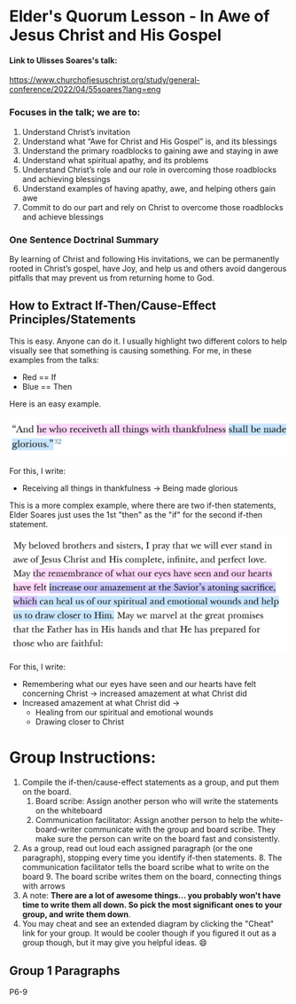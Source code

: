 # Elder's Quorum Lesson - In Awe of Jesus Christ and His Gospel

#### Link to Ulisses Soares's talk: 
https://www.churchofjesuschrist.org/study/general-conference/2022/04/55soares?lang=eng

### Focuses in the talk; we are to:
1. Understand Christ’s invitation
1. Understand what “Awe for Christ and His Gospel” is, and its blessings
1. Understand the primary roadblocks to gaining awe and staying in awe 
1. Understand what spiritual apathy, and its problems
1. Understand Christ’s role and our role in overcoming those roadblocks and achieving blessings
1. Understand examples of having apathy, awe, and helping others gain awe
1. Commit to do our part and rely on Christ to overcome those roadblocks and achieve blessings

### One Sentence Doctrinal Summary
By learning of Christ and following His invitations, we can be permanently rooted in Christ’s gospel, have Joy, and help us and others avoid dangerous pitfalls that may prevent us from returning home to God. 

## How to Extract If-Then/Cause-Effect Principles/Statements

This is easy. Anyone can do it. I usually highlight two different colors to help visually see that something is causing something. For me, in these examples from the talks: 
* Red == If 
* Blue == Then

Here is an easy example. 

![ex2](ex2ifthen.png)

For this, I write: 
* Receiving all things in thankfulness -> Being made glorious

This is a more complex example, where there are two if-then statements, Elder Soares just uses the 1st "then" as the "if" for the second if-then statement.

![ex1](ex1ifthen.png)

For this, I write: 
* Remembering what our eyes have seen and our hearts have felt concerning Christ -> increased amazement at what Christ did
* Increased amazement at what Christ did -> 
   * Healing from our spiritual and emotional wounds 
   * Drawing closer to Christ

# Group Instructions: 
1. Compile the if-then/cause-effect statements as a group, and put them on the board. 
   1. Board scribe: Assign another person who will write the statements on the whiteboard
   4. Communication facilitator: Assign another person to help the white-board-writer communicate with the group and board scribe. They make sure the person can write on the board fast and consistently. 
4. As a group, read out loud each assigned paragraph (or the one paragraph), stopping every time you identify if-then statements. 
   8. The communication facilitator tells the board scribe what to write on the board
   9. The board scribe writes them on the board, connecting things with arrows
9. A note: **There are a lot of awesome things... you probably won't have time to write them all down. So pick the most significant ones to your group, and write them down**.
10. You may cheat and see an extended diagram by clicking the "Cheat" link for your group. It would be cooler though if you figured it out as a group though, but it may give you helpful ideas. 😄

## Group 1 Paragraphs
P6-9


